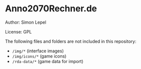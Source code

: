 
Anno2070Rechner.de
===

Author: Simon Lepel

License: GPL

The following files and folders are not included in this repository:

 * `/img/*` (interface images)
 * `/img/icons/*` (game icons)
 * `/rda-data/*` (game data for import)
